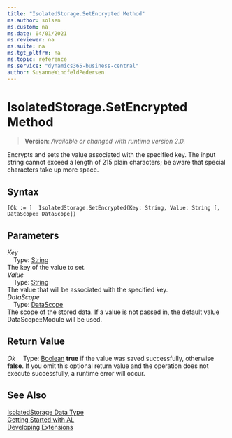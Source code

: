 ```yaml
---
title: "IsolatedStorage.SetEncrypted Method"
ms.author: solsen
ms.custom: na
ms.date: 04/01/2021
ms.reviewer: na
ms.suite: na
ms.tgt_pltfrm: na
ms.topic: reference
ms.service: "dynamics365-business-central"
author: SusanneWindfeldPedersen
---
```

[//]: # (START>DO_NOT_EDIT)
[//]: # (IMPORTANT:Do not edit any of the content between here and the END>DO_NOT_EDIT.)
[//]: # (Any modifications should be made in the .xml files in the ModernDev repo.)
# IsolatedStorage.SetEncrypted Method
> **Version**: _Available or changed with runtime version 2.0._

Encrypts and sets the value associated with the specified key. The input string cannot exceed a length of 215 plain characters; be aware that special characters take up more space.


## Syntax
```
[Ok := ]  IsolatedStorage.SetEncrypted(Key: String, Value: String [, DataScope: DataScope])
```
## Parameters
*Key*  
&emsp;Type: [String](../string/string-data-type.md)  
The key of the value to set.  
*Value*  
&emsp;Type: [String](../string/string-data-type.md)  
The value that will be associated with the specified key.  
*DataScope*  
&emsp;Type: [DataScope](../datascope/datascope-option.md)  
The scope of the stored data. If a value is not passed in, the default value DataScope::Module will be used.  


## Return Value
*Ok*
&emsp;Type: [Boolean](../boolean/boolean-data-type.md)
**true** if the value was saved successfully, otherwise **false**. If you omit this optional return value and the operation does not execute successfully, a runtime error will occur.  


[//]: # (IMPORTANT: END>DO_NOT_EDIT)
## See Also
[IsolatedStorage Data Type](isolatedstorage-data-type.md)  
[Getting Started with AL](../../devenv-get-started.md)  
[Developing Extensions](../../devenv-dev-overview.md)